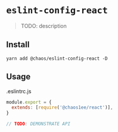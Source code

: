 # `eslint-config-react`

> TODO: description


## Install

```shell
yarn add @chaos/eslint-config-react -D
```

## Usage

.eslintrc.js

```javascript
module.export = {
  extends: [require('@chaos1ee/react')],
}

// TODO: DEMONSTRATE API
```
